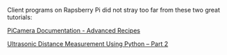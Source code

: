 Client programs on Rapsberry Pi did not stray too far from these two great tutorials: 

[PiCamera Documentation - Advanced Recipes](https://picamera.readthedocs.org/en/release-1.10/recipes2.html)

[Ultrasonic Distance Measurement Using Python – Part 2](http://www.raspberrypi-spy.co.uk/2013/01/ultrasonic-distance-measurement-using-python-part-2/)

